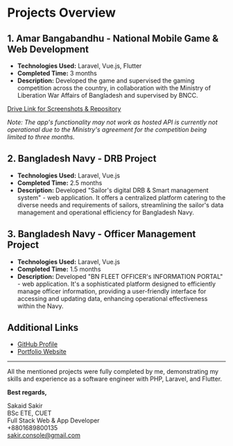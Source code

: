 # Projects Overview

## 1. Amar Bangabandhu - National Mobile Game & Web Development

- **Technologies Used:** Laravel, Vue.js, Flutter
- **Completed Time:** 3 months
- **Description:** Developed the game and supervised the gaming competition across the country, in collaboration with the Ministry of Liberation War Affairs of Bangladesh and supervised by BNCC.

[Drive Link for Screenshots & Repository](https://drive.google.com/file/d/1zABh3bvIofDrXo_TRQL5Wnuidjw8S_BF/view)

_Note: The app's functionality may not work as hosted API is currently not operational due to the Ministry's agreement for the competition being limited to three months._

## 2. Bangladesh Navy - DRB Project

- **Technologies Used:** Laravel, Vue.js
- **Completed Time:** 2.5 months
- **Description:** Developed "Sailor's digital DRB & Smart management system" - web application. It offers a centralized platform catering to the diverse needs and requirements of sailors, streamlining the sailor's data management and operational efficiency for Bangladesh Navy.

## 3. Bangladesh Navy - Officer Management Project

- **Technologies Used:** Laravel, Vue.js
- **Completed Time:** 1.5 months
- **Description:** Developed "BN FLEET OFFICER's INFORMATION PORTAL" - web application. It's a sophisticated platform designed to efficiently manage officer information, providing a user-friendly interface for accessing and updating data, enhancing operational effectiveness within the Navy.

## Additional Links

- [GitHub Profile](https://www.github.com/sakir-console)
- [Portfolio Website](https://sakir-console.github.io)

---

All the mentioned projects were fully completed by me, demonstrating my skills and experience as a software engineer with PHP, Laravel, and Flutter.

**Best regards,**

Sakaid Sakir  
BSc ETE, CUET  
Full Stack Web & App Developer  
+8801689800135  
sakir.console@gmail.com
